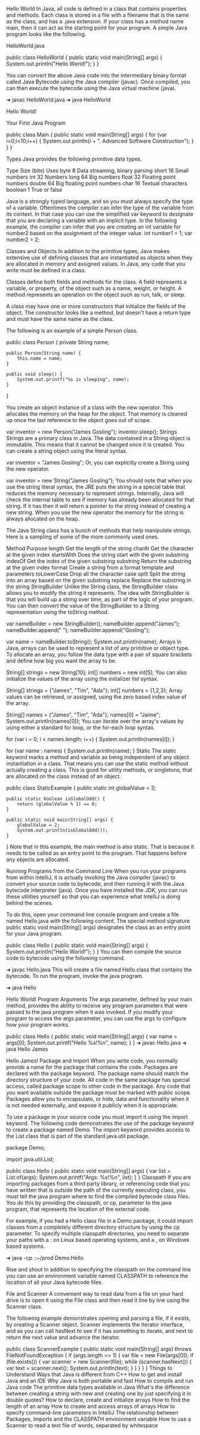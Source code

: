 

Hello World
In Java, all code is defined in a class that contains properties and methods. Each class is stored in a file with a filename that is the same as the class, and has a .java extension. If your class has a method name main, then it can act as the starting point for your program. A simple Java program looks like the following.

HelloWorld.java

public class HelloWorld {
    public static void main(String[] args) {
      System.out.println("Hello World!");
    }
}

You can convert the above Java code into the intermediary binary format called Java Bytecode using the Java compiler (javac). Once compiled, you can then execute the bytecode using the Java virtual machine (java).

➜ javac HelloWorld.java
➜ java HelloWorld

Hello World!


Your First Java Program

public class Main {
    public static void main(String[] args) {
        for (var i=0;i<10;i++) {
            System.out.println(i + ". Advanced Software Construction");
        }
    }
}


Types
Java provides the following primitive data types.

Type	Size (bits)	Uses
byte	8	Data streaming, binary parsing
short	16	Small numbers
int	32	Numbers
long	64	Big numbers
float	32	Floating point numbers
double	64	Big floating point numbers
char	16	Textual characters
boolean	1	True or false

Java is a strongly typed language, and so you must always specify the type of a variable. Oftentimes the compiler can infer the type of the variable from its context. In that case you can use the simplified var keyword to designate that you are declaring a variable with an implicit type. In the following example, the compiler can infer that you are creating an int variable for number2 based on the assignment of the integer value.
int number1 = 1;
var number2 = 2;


Classes and Objects
In addition to the primitive types, Java makes extensive use of defining classes that are instantiated as objects when they are allocated in memory and assigned values. In Java, any code that you write must be defined in a class.

Classes define both fields and methods for the class. A field represents a variable, or property, of the object such as a name, weight, or height. A method represents an operation on the object such as run, talk, or sleep.

A class may have one or more constructors that initialize the fields of the object. The constructor looks like a method, but doesn't have a return type and must have the same name as the class.

The following is an example of a simple Person class.

public class Person {
    private String name;

    public Person(String name) {
        this.name = name;
    }

    public void sleep() {
        System.out.printf("%s is sleeping", name);
    }
}

You create an object instance of a class with the new operator. This allocates the memory on the heap for the object. That memory is cleaned up once the last reference to the object goes out of scope.

var inventor = new Person("James Gosling");
inventor.sleep();
Strings
Strings are a primary class in Java. The data contained in a String object is immutable. This means that it cannot be changed once it is created. You can create a string object using the literal syntax.

var inventor = "James Gosling";
Or, you can explicitly create a String using the new operator.

var inventor = new String("James Gosling");
You should note that when you use the string literal syntax, the JRE puts the string in a special table that reduces the memory necessary to represent strings. Internally, Java will check the internal table to see if memory has already been allocated for that string. If it has then it will return a pointer to the string instead of creating a new string. When you use the new operator the memory for the string is always allocated on the heap.

The Java String class has a bunch of methods that help manipulate strings. Here is a sampling of some of the more commonly used ones.

Method	Purpose
length	Get the length of the string
charAt	Get the character at the given index
startsWith	Does the string start with the given substring
indexOf	Get the index of the given substring
substring	Return the substring at the given index
format	Create a string from a format template and parameters
toLowerCase	Drop all the character case
split	Split the string into an array based on the given substring
replace	Replace the substring in the string
StringBuilder
Unlike the String class, the StringBuilder class allows you to modify the string it represents. The idea with StringBuilder is that you will build up a string over time, as part of the logic of your program. You can then convert the value of the StringBuilder to a String representation using the toString method.

var nameBuilder = new StringBuilder();
nameBuilder.append("James");
nameBuilder.append(" ");
nameBuilder.append("Gosling");

var name = nameBuilder.toString();
System.out.println(name);
Arrays
In Java, arrays can be used to represent a list of any primitive or object type. To allocate an array, you follow the data type with a pair of square brackets and define how big you want the array to be.

String[] strings = new String[10];
int[] numbers = new int[5];
You can also initialize the values of the array using the initializer list syntax.

String[] strings = {"James", "Tim", "Ada"};
int[] numbers = {1,2,3};
Array values can be retrieved, or assigned, using the zero based index value of the array.

String[] names = {"James", "Tim", "Ada"};
names[0] = "Jaime";
System.out.println(names[0]);
You can iterate over the array's values by using either a standard for loop, or the for-each loop syntax.

for (var i = 0; i < names.length; i++) {
    System.out.println(names[i]);
}

for (var name : names) {
    System.out.println(name);
}
Static
The static keyword marks a method and variable as being independent of any object instantiation in a class. That means you can use the static method without actually creating a class. This is good for utility methods, or singletons, that are allocated on the class instead of an object.

public class StaticExample {
    public static int globalValue = 3;

    public static boolean isGlobalOdd() {
        return (globalValue % 1) == 0;
    }

    public static void main(String[] args) {
        globalValue = 2;
        System.out.println(isGlobalOdd());
    }
}
Note that in this example, the main method is also static. That is because it needs to be called as an entry point to the program. That happens before any objects are allocated.

Running Programs from the Command Line
When you run your programs from within IntelliJ, it is actually invoking the Java compiler (javac) to convert your source code to bytecode, and then running it with the Java bytecode interpreter (java). Once you have installed the JDK, you can run these utilities yourself so that you can experience what IntelliJ is doing behind the scenes.

To do this, open your command line console program and create a file named Hello.java with the following content. The special method signature public static void main(String[] args) designates the class as an entry point for your Java program.

public class Hello {
    public static void main(String[] args) {
      System.out.println("Hello World!");
    }
}
You can then compile the source code to bytecode using the following command.

➜  javac Hello.java
This will create a file named Hello.class that contains the bytecode. To run the program, invoke the java program.

➜  java Hello

Hello World!
Program Arguments
The args parameter, defined by your main method, provides the ability to receive any program parameters that were passed to the java program when it was invoked. If you modify your program to access the args parameter, you can use the args to configure how your program works.

public class Hello {
    public static void main(String[] args) {
        var name = args[0];
        System.out.printf("Hello %s!%n", name);
    }
}
➜  javac Hello.java
➜  java Hello James

Hello James!
Package and Import
When you write code, you normally provide a name for the package that contains the code. Packages are declared with the package keyword. The package name should match the directory structure of your code. All code in the same package has special access, called package scope to other code in the package. Any code that you want available outside the package must be marked with public scope. Packages allow you to encapsulate, or hide, data and functionality when it is not needed externally, and expose it publicly when it is appropriate.

To use a package in your source code you must import it using the import keyword. The following code demonstrates the use of the package keyword to create a package named Demo. The import keyword provides access to the List class that is part of the standard java.util package.

package Demo;

import java.util.List;

public class Hello {
    public static void main(String[] args) {
        var list = List.of(args);
        System.out.printf("Args: %s!%n", list);
    }
}
Classpath
If you are importing packages from a third party library, or referencing code that you have written that is outside the path of the currently executing class, you must tell the java program where to find the compiled bytecode class files. You do this by providing the classpath, or cp, parameter to the java program, that represents the location of the external code.

For example, if you had a Hello class file in a Demo package, it could import classes from a completely different directory structure by using the cp parameter. To specify multiple classpath directories, you need to separate your paths with a : on Linux based operating systems, and a , on Windows based systems.

➜  java -cp .:~/prod Demo.Hello

Rise and shout
In addition to specifying the classpath on the command line you can use an environment variable named CLASSPATH to reference the location of all your Java bytecode files.

File and Scanner
A convenient way to read data from a file on your hard drive is to open it using the File class and then read it line by line using the Scanner class.

The following example demonstrates opening and parsing a file, if it exists, by creating a Scanner object. Scanner implements the Iterator interface, and so you can call hasNext to see if it has something to iterate, and next to return the next value and advance the iterator.

public class ScannerExample {
    public static void main(String[] args) throws FileNotFoundException {
        if (args.length == 1) {
            var file = new File(args[0]);
            if (file.exists()) {
                var scanner = new Scanner(file);
                while (scanner.hasNext()) {
                    var text = scanner.next();
                    System.out.println(text);
                }
            }
        }
    }
}
Things to Understand
Ways that Java is different from C++
How to get and install Java and an IDE
Why Java is both portable and fast
How to compile and run Java code
The primitive data types available in Java
What's the difference between creating a string with new and creating one by just specifying it in double quotes?
How to declare, create and initialize arrays
How to find the length of an array
How to create and access arrays of arrays
How to specify command-line parameters in IntelliJ
The relationship between Packages, Imports and the CLASSPATH environment variable
How to use a Scanner to read a text file of words, separated by whitespace
